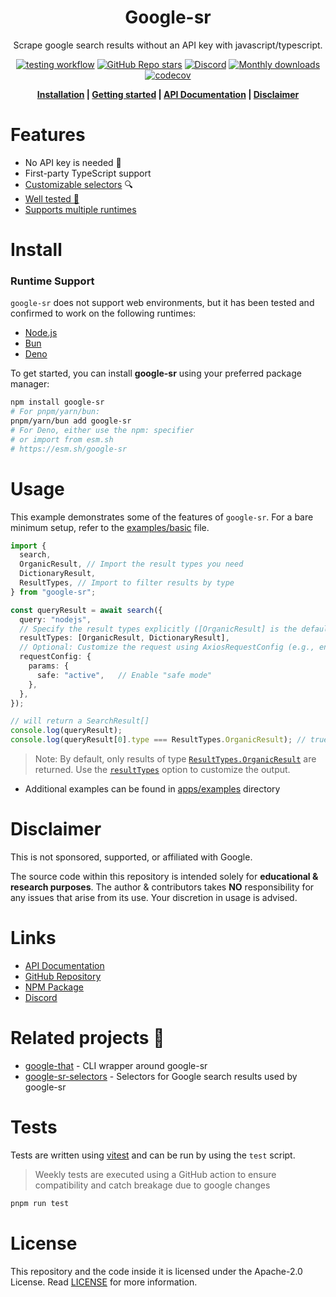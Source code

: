 [npm-gsr]: https://www.npmjs.com/package/google-sr
[stargazers]: https://github.com/typicalninja/google-sr/stargazers
[discord]: https://discord.gg/ynwckXS9T2
[test-action]: https://github.com/typicalninja/google-sr/actions/workflows/tests.yml
[api-docs]: https://typicalninja.github.io/google-sr/modules/google-sr_src.html
[github-gt]: https://github.com/typicalninja/google-sr/tree/master/packages/google-that
[github-gsrs]: https://github.com/typicalninja/google-sr/tree/master/packages/google-sr-selectors

<h1 align="center">Google-sr</h1>

<p align="center">Scrape google search results without an API key with javascript/typescript.</p>

<div align="center">

[![testing workflow](https://img.shields.io/github/actions/workflow/status/typicalninja/google-sr/tests.yml?style=flat)][test-action]
[![GitHub Repo stars](https://img.shields.io/github/stars/typicalninja/google-sr?style=flat)][stargazers]
[![Discord](https://img.shields.io/discord/807868280387665970?style=flat)][discord]
[![Monthly downloads](https://img.shields.io/npm/dm/google-sr?style=flat)][npm-gsr]
[![codecov](https://codecov.io/gh/typicalninja/google-sr/graph/badge.svg?token=NKZSQVTAAP)](https://codecov.io/gh/typicalninja/google-sr)

</div>

<div align="center">

**[Installation](#install) |
[Getting started](#usage) |
[API Documentation][api-docs] |
[Disclaimer](#disclaimer)**

</div>

# Features

- No API key is needed 🔑
- First-party TypeScript support
- [Customizable selectors](https://github.com/typicalninja/google-sr/blob/master/apps/examples/src/custom-selector.ts) 🔍
- [Well tested 🔄](#tests)
- [Supports multiple runtimes](#runtime-support)

# Install

### Runtime Support

`google-sr` does not support web environments, but it has been tested and confirmed to work on the following runtimes:

- [Node.js](https://nodejs.org/en)
- [Bun](https://bun.sh/)
- [Deno](https://deno.com/)

To get started, you can install **google-sr** using your preferred package manager:

```bash
npm install google-sr
# For pnpm/yarn/bun:
pnpm/yarn/bun add google-sr
# For Deno, either use the npm: specifier
# or import from esm.sh
# https://esm.sh/google-sr
```

# Usage

This example demonstrates some of the features of `google-sr`. For a bare minimum setup, refer to the [examples/basic](https://github.com/typicalninja/google-sr/blob/master/apps/examples/src/basic.ts) file.

```ts
import {
  search,
  OrganicResult, // Import the result types you need
  DictionaryResult,
  ResultTypes, // Import to filter results by type
} from "google-sr";

const queryResult = await search({
  query: "nodejs",
  // Specify the result types explicitly ([OrganicResult] is the default, but it is recommended to always specify the result type)
  resultTypes: [OrganicResult, DictionaryResult],
  // Optional: Customize the request using AxiosRequestConfig (e.g., enabling safe search)
  requestConfig: {
    params: {
      safe: "active",   // Enable "safe mode"
    },
  },
});

// will return a SearchResult[]
console.log(queryResult);
console.log(queryResult[0].type === ResultTypes.OrganicResult); // true
```

> Note: By default, only results of type [`ResultTypes.OrganicResult`](https://typicalninja.github.io/google-sr/variables/google-sr_src.ResultTypes.html) are returned. Use the [`resultTypes`](https://typicalninja.github.io/google-sr/interfaces/google-sr_src.SearchOptions.html#resulttypes) option to customize the output.

- Additional examples can be found in [apps/examples](https://github.com/typicalninja/google-sr/tree/master/apps/examples) directory

# Disclaimer

This is not sponsored, supported, or affiliated with Google.

The source code within this repository is intended solely for **educational & research purposes**.
The author & contributors takes **NO** responsibility for any issues that arise from its use. 
Your discretion in usage is advised.

# Links

- [API Documentation][api-docs]
- [GitHub Repository](https://github.com/typicalninja/google-sr)
- [NPM Package][npm-gsr]
- [Discord][discord]

# Related projects 🥂

- [google-that][github-gt] - CLI wrapper around google-sr
- [google-sr-selectors][github-gsrs] - Selectors for Google search results used by google-sr

# Tests

Tests are written using [vitest](https://vitest.dev/) and can be run by using the `test` script.

> Weekly tests are executed using a GitHub action to ensure compatibility and catch breakage due to google changes

```bash
pnpm run test
```

# License

This repository and the code inside it is licensed under the Apache-2.0 License. Read [LICENSE](./LICENSE) for more information.
